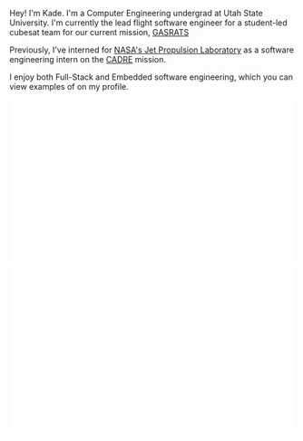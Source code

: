 Hey! I'm Kade. I'm a Computer Engineering undergrad at Utah State University. I'm currently the lead flight software engineer for a student-led cubesat team for our current mission, [GASRATS](https://www.usu.edu/physics/gas/projects/gasrats)

Previously, I've interned for [NASA's Jet Propulsion Laboratory](jpl.nasa.gov) as a software engineering intern on the [CADRE](https://www.jpl.nasa.gov/missions/cadre) mission.

I enjoy both Full-Stack and Embedded software engineering, which you can view examples of on my profile.

![](https://raw.githubusercontent.com/ArKade523/github-stats/master/generated/overview.svg#gh-dark-mode-only)
![](https://raw.githubusercontent.com/ArKade523/github-stats/master/generated/languages.svg#gh-dark-mode-only)
